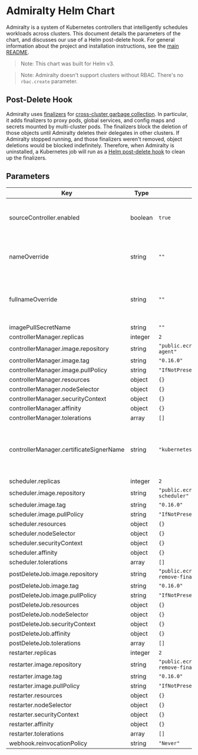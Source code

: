 # Admiralty Helm Chart

Admiralty is a system of Kubernetes controllers that intelligently schedules workloads across clusters. This document details the parameters of the chart, and discusses our use of a Helm post-delete hook. For general information about the project and installation instructions, see the [main README](../../README.md).

> Note: This chart was built for Helm v3.

> Note: Admiralty doesn't support clusters without RBAC. There's no `rbac.create` parameter.

## Post-Delete Hook

Admiralty uses [finalizers](https://kubernetes.io/docs/tasks/access-kubernetes-api/custom-resources/custom-resource-definitions/#finalizers) for [cross-cluster garbage collection](https://twitter.com/adrienjt/status/1199467878015066112). In particular, it adds finalizers to proxy pods, global services, and config maps and secrets mounted by multi-cluster pods. The finalizers block the deletion of those objects until Admiralty deletes their delegates in other clusters. If Admiralty stopped running, and those finalizers weren't removed, object deletions would be blocked indefinitely. Therefore, when Admiralty is uninstalled, a Kubernetes job will run as a [Helm post-delete hook](https://helm.sh/docs/topics/charts_hooks/) to clean up the finalizers.

## Parameters

| Key | Type | Default | Comment |
| --- | --- | --- | --- |
| sourceController.enabled | boolean | `true` | disable to configure source RBAC yourself |
| nameOverride | string | `""` | Override chart name in object names and labels |
| fullnameOverride | string | `""` | Override chart and release names in object names |
| imagePullSecretName | string | `""` |  |
| controllerManager.replicas | integer | `2` |  |
| controllerManager.image.repository | string | `"public.ecr.aws/admiralty/admiralty-agent"` |  |
| controllerManager.image.tag | string | `"0.16.0"` |  |
| controllerManager.image.pullPolicy | string | `"IfNotPresent"` |  |
| controllerManager.resources | object | `{}` |  |
| controllerManager.nodeSelector | object | `{}` |  |
| controllerManager.securityContext | object | `{}` |  |
| controllerManager.affinity | object | `{}` |  |
| controllerManager.tolerations | array | `[]` |  |
| controllerManager.certificateSignerName | string | `"kubernetes.io/kubelet-serving"` | SignerName for the virtual-kubelet certificate signing request
| scheduler.replicas | integer | `2` |  |
| scheduler.image.repository | string | `"public.ecr.aws/admiralty/admiralty-scheduler"` |  |
| scheduler.image.tag | string | `"0.16.0"` |  |
| scheduler.image.pullPolicy | string | `"IfNotPresent"` |  |
| scheduler.resources | object | `{}` |  |
| scheduler.nodeSelector | object | `{}` |  |
| scheduler.securityContext | object | `{}` |  |
| scheduler.affinity | object | `{}` |  |
| scheduler.tolerations | array | `[]` |  |
| postDeleteJob.image.repository | string | `"public.ecr.aws/admiralty/admiralty-remove-finalizers"` |  |
| postDeleteJob.image.tag | string | `"0.16.0"` |  |
| postDeleteJob.image.pullPolicy | string | `"IfNotPresent"` |  |
| postDeleteJob.resources | object | `{}` |  |
| postDeleteJob.nodeSelector | object | `{}` |  |
| postDeleteJob.securityContext | object | `{}` |  |
| postDeleteJob.affinity | object | `{}` |  |
| postDeleteJob.tolerations | array | `[]` |  |
| restarter.replicas | integer | `2` |  |
| restarter.image.repository | string | `"public.ecr.aws/admiralty/admiralty-remove-finalizers"` |  |
| restarter.image.tag | string | `"0.16.0"` |  |
| restarter.image.pullPolicy | string | `"IfNotPresent"` |  |
| restarter.resources | object | `{}` |  |
| restarter.nodeSelector | object | `{}` |  |
| restarter.securityContext | object | `{}` |  |
| restarter.affinity | object | `{}` |  |
| restarter.tolerations | array | `[]` |  |
| webhook.reinvocationPolicy | string | `"Never"` |  |

